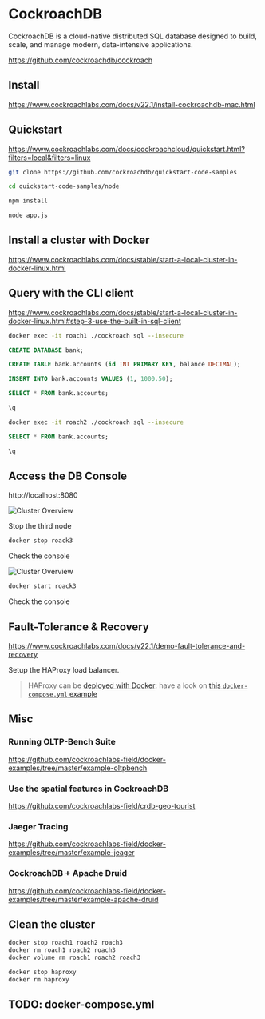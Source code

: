 # CockroachDB

CockroachDB is a cloud-native distributed SQL database designed to build, scale, and manage modern, data-intensive applications.

https://github.com/cockroachdb/cockroach

## Install

https://www.cockroachlabs.com/docs/v22.1/install-cockroachdb-mac.html

## Quickstart

https://www.cockroachlabs.com/docs/cockroachcloud/quickstart.html?filters=local&filters=linux

```bash
git clone https://github.com/cockroachdb/quickstart-code-samples

cd quickstart-code-samples/node

npm install

node app.js

```

## Install a cluster with Docker

https://www.cockroachlabs.com/docs/stable/start-a-local-cluster-in-docker-linux.html

## Query with the CLI client

https://www.cockroachlabs.com/docs/stable/start-a-local-cluster-in-docker-linux.html#step-3-use-the-built-in-sql-client

```bash
docker exec -it roach1 ./cockroach sql --insecure
```

```sql
CREATE DATABASE bank;

CREATE TABLE bank.accounts (id INT PRIMARY KEY, balance DECIMAL);

INSERT INTO bank.accounts VALUES (1, 1000.50);

SELECT * FROM bank.accounts;

\q
```

```bash
docker exec -it roach2 ./cockroach sql --insecure
```

```sql
SELECT * FROM bank.accounts;

\q
```

## Access the DB Console

 http://localhost:8080

![Cluster Overview](./coackrockdb_dbconsole_01.png)

Stop the third node

```bash
docker stop roack3
```

Check the console

![Cluster Overview](./coackrockdb_dbconsole_02.png)

```bash
docker start roack3
```

Check the console 

## Fault-Tolerance & Recovery

https://www.cockroachlabs.com/docs/v22.1/demo-fault-tolerance-and-recovery

Setup the HAProxy load balancer.

> HAProxy can be [deployed with Docker](https://hub.docker.com/_/haproxy): have a look on [this `docker-compose.yml` example](https://github.com/cockroachlabs-field/docker-examples/tree/master/example-haproxy)


## Misc

### Running OLTP-Bench Suite

https://github.com/cockroachlabs-field/docker-examples/tree/master/example-oltpbench

### Use the spatial features in CockroachDB

https://github.com/cockroachlabs-field/crdb-geo-tourist

### Jaeger Tracing

https://github.com/cockroachlabs-field/docker-examples/tree/master/example-jeager

### CockroachDB + Apache Druid

https://github.com/cockroachlabs-field/docker-examples/tree/master/example-apache-druid

## Clean the cluster

```bash
docker stop roach1 roach2 roach3
docker rm roach1 roach2 roach3
docker volume rm roach1 roach2 roach3

docker stop haproxy
docker rm haproxy
```

## TODO: docker-compose.yml






